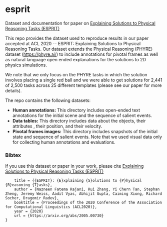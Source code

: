 # esprit
Dataset and documentation for paper on [Explaining Solutions to Physical Reasoning Tasks (ESPRIT)](https://arxiv.org/abs/2005.00730)

This repo provides the dataset used to reproduce results in our paper accepted at ACL 2020 -- ESPRIT: Explaining Solutions to Physical ReasonIng Tasks.
Our dataset extends the Physical Reasoning (PHYRE) dataset (https://phyre.ai/) to include annotations for pivotal frames as well as natural language open ended explanations for the solutions to 2D physics simulations.

We note that we only focus on the PHYRE tasks in which the solution involves placing a single red ball and we were able to get solutions for 2,441 of 2,500 tasks across 25 different templates (please see our paper for more details).

The repo contains the following datasets:
- **Human annotations:** This directory includes open-ended text annotations for the initial scene and the sequence of salient events.
- **Data tables:** This directory includes data about the objects, their attributes , their position, and their velocity.
- **Pivotal frames images:** This directory includes snapshots of the initial state and sequence of salient events. Note that we used visual data only for collecting human annotations and evaluations.

### Bibtex
If you use this dataset or paper in your work, please cite [Explaining Solutions to Physical Reasoning Tasks (ESPRIT)](https://arxiv.org/abs/2005.00730)

```@InProceedings{rajani2020esprit,
    title = {{ESPRIT}: {E}xplaining {S}olutions to {P}hysical {R}easoning {T}asks},
    author = {Nazneen Fatema Rajani, Rui Zhang, Yi Chern Tan, Stephan Zheng, Jeremy Weiss, Aadit Vyas, Abhijit Gupta, Caiming Xiong, Richard Socher, Dragomir Radev},
    booktitle = {Proceedings of the 2020 Conference of the Association for Computational Linguistics (ACL2020)},
    year = {2020}
    url = {https://arxiv.org/abs/2005.00730}
}
```


